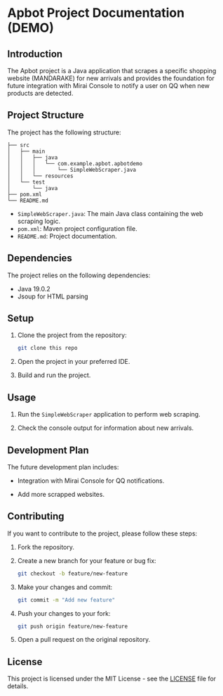 
# Apbot Project Documentation (DEMO)

## Introduction

The Apbot project is a Java application that scrapes a specific shopping website (MANDARAKE) for new arrivals and provides the foundation for future integration with Mirai Console to notify a user on QQ when new products are detected.

## Project Structure

The project has the following structure:

```
├── src
│   ├── main
│   │   ├── java
│   │   │   └── com.example.apbot.apbotdemo
│   │   │       └── SimpleWebScraper.java
│   │   └── resources
│   └── test
│       └── java
├── pom.xml
└── README.md
```

- `SimpleWebScraper.java`: The main Java class containing the web scraping logic.
- `pom.xml`: Maven project configuration file.
- `README.md`: Project documentation.

## Dependencies

The project relies on the following dependencies:

- Java 19.0.2
- Jsoup for HTML parsing

## Setup

1. Clone the project from the repository:

   ```bash
   git clone this repo
   ```

2. Open the project in your preferred IDE.

3. Build and run the project.

## Usage

1. Run the `SimpleWebScraper` application to perform web scraping.

2. Check the console output for information about new arrivals.

## Development Plan

The future development plan includes:

- Integration with Mirai Console for QQ notifications.

- Add more scrapped websites.

## Contributing

If you want to contribute to the project, please follow these steps:

1. Fork the repository.

2. Create a new branch for your feature or bug fix:

   ```bash
   git checkout -b feature/new-feature
   ```

3. Make your changes and commit:

   ```bash
   git commit -m "Add new feature"
   ```

4. Push your changes to your fork:

   ```bash
   git push origin feature/new-feature
   ```

5. Open a pull request on the original repository.

## License

This project is licensed under the MIT License - see the [LICENSE](LICENSE) file for details.
```
